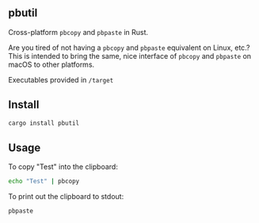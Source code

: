 ## pbutil
Cross-platform `pbcopy` and `pbpaste` in Rust.

Are you tired of not having a `pbcopy` and `pbpaste` equivalent on Linux, etc.?
This is intended to bring the same, nice interface of `pbcopy` and `pbpaste` on macOS to other platforms.

Executables provided in `/target`

## Install
```bash
cargo install pbutil
```

## Usage
To copy "Test" into the clipboard:
```bash
echo "Test" | pbcopy
```

To print out the clipboard to stdout:
```bash
pbpaste
```
